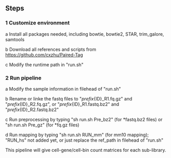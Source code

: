 ## Steps

### 1 Customize environment
a Install all packages needed, including bowtie, bowtie2, STAR, trim_galore, samtools

b Download all references and scripts from https://github.com/cxzhu/Paired-Tag

c Modify the runtime path in "run.sh"

### 2 Run pipeline
a Modify the sample information in filehead of "run.sh"

b Rename or linke the fastq files to "${prefix}${ID}_R1.fq.gz" and "${prefix}${ID}_R2.fq.gz", or "${prefix}${ID}_R1.fastq.bz2" and "${prefix}${ID}_R2.fastq.bz2"

c Run preprocessing by typing "sh run.sh Pre_bz2" (for *fastq.bz2 files) or "sh run.sh Pre_gz" (for *fq.gz files)

d Run mapping by typing "sh run.sh RUN_mm" (for mm10 mapping); "RUN_hs" not added yet, or just replace the ref_path in filehead of "run.sh"


 This pipeline will give cell-gene/cell-bin count matrices for each sub-library.
